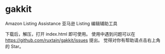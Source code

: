 # gakkit
Amazon Listing Assistance
亚马逊 Listing 编辑辅助工具

下载后，解压，打开 index.html 即可使用。
使用中遇到问题可以在 https://github.com/ruxtain/gakkit/issues 提出。
觉得对你有帮助请点击右上角的 Star。
